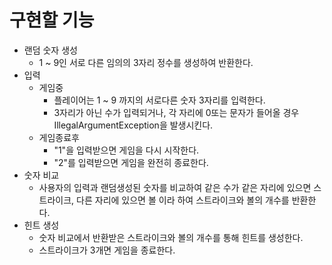 # 구현할 기능
- 랜덤 숫자 생성
  - 1 ~ 9인 서로 다른 임의의 3자리 정수를 생성하여 반환한다.
- 입력
  - 게임중
    - 플레이어는 1 ~ 9 까지의 서로다른 숫자 3자리를 입력한다.
    - 3자리가 아닌 수가 입력되거나, 각 자리에 0또는 문자가 들어올 경우 IllegalArgumentException을 발생시킨다.
  - 게임종료후
    - "1"을 입력받으면 게임을 다시 시작한다.
    - "2"를 입력받으면 게임을 완전히 종료한다.
- 숫자 비교
  - 사용자의 입력과 랜덤생성된 숫자를 비교하여 같은 수가 같은 자리에 있으면 스트라이크, 다른 자리에 있으면 볼 이라 하여 스트라이크와 볼의 개수를 반환한다.
- 힌트 생성
  - 숫자 비교에서 반환받은 스트라이크와 볼의 개수를 통해 힌트를 생성한다.
  - 스트라이크가 3개면 게임을 종료한다.

